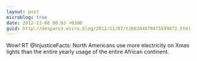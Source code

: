 ```yaml
---
layout: post
microblog: true
date: 2012-11-08 00:03 +0300
guid: http://desparoz.micro.blog/2012/11/07/t266284870475599872.html
---
```

Wow! RT @InjusticeFacts: North Americans use more electricity on Xmas lights than the entire yearly usage of the entire African continent.
